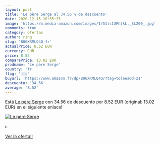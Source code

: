 ```yaml
---
layout: post
title: 'Le père Serge al 34.56 % de descuento'
date: 2020-12-15 10:55:25
image: 'https://m.media-amazon.com/images/I/51ls1UFhtkL._SL200_.jpg'
comments: true
category: ofertas
author: ring
slug: 'B06XRMLQ4Q-fr'
actualPrice: 8.52 EUR
currency: EUR
price: 8.52
comparePrice: 13.02 EUR
prodname: 'Le père Serge'
country: 'fr'
flag: '🇫🇷'
buyurl: 'https://www.amazon.fr/dp/B06XRMLQ4Q/?tag=tolees0d-21'
descuento: '34.56'
average: '8.52'
---
```


Está [Le père Serge](https://www.amazon.fr/dp/B06XRMLQ4Q/?tag=tolees0d-21) con 34.56 de descuento por 8.52 EUR (original: 13.02 EUR) en el siguiente enlace!

[![Le père Serge](https://m.media-amazon.com/images/I/51ls1UFhtkL._SL200_.jpg)](https://www.amazon.fr/dp/B06XRMLQ4Q/?tag=tolees0d-21)

ℹ️:


[Ver la oferta!!](https://www.amazon.fr/dp/B06XRMLQ4Q/?tag=tolees0d-21)
